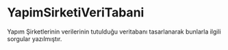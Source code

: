 # YapimSirketiVeriTabani
Yapım Şirketlerinin verilerinin tutulduğu veritabanı tasarlanarak bunlarla ilgili sorgular yazılmıştır.

